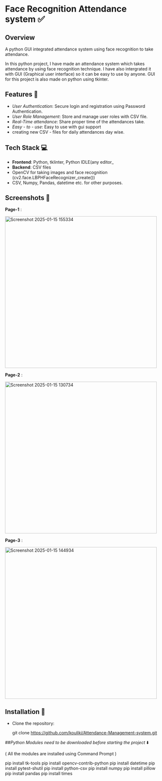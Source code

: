 # Face Recognition Attendance system ✅

## Overview

A python GUI integrated attendance system using face recognition to take attendance.

In this python project, I have made an attendance system which takes attendance by using face recognition technique. I have also intergrated it with GUI (Graphical user interface) so it can be easy to use by anyone. GUI for this project is also made on python using tkinter.

## Features 🌟

- *User Authentication*: Secure login and registration using Password Authentication.
- *User Role Management*: Store and manage user roles with CSV file.
- *Real-Time attendance*: Share proper time of the attendances take.
- *Easy - to - use*: Easy to use with gui support
- creating new CSV - files for daily attendances day wise.
  
## Tech Stack 💻

- **Frontend**: Python, tklinter, Python IDLE(any editor_ 
- **Backend**: CSV files
- OpenCV for taking images and face recognition (cv2.face.LBPHFaceRecognizer_create())
- CSV, Numpy, Pandas, datetime etc. for other purposes.

## Screenshots 📱

**Page-1** :

   <img src="https://github.com/user-attachments/assets/89ceb1cc-54ee-4e3e-904b-f6c8b6045693" alt="Screenshot 2025-01-15 155334" width="500"/>

**Page-2** :

   <img src="https://github.com/user-attachments/assets/42716db6-e188-42bc-bcac-f0573ad7ec28" alt="Screenshot 2025-01-15 130734" width="500"/>

**Page-3** :

   <img src="https://github.com/user-attachments/assets/0970d251-78f3-48a1-af72-f472d57b318d" alt="Screenshot 2025-01-15 144934" width="500"/>


  

## Installation 🔧

- Clone the repository:

  git clone https://github.com/kouliki/Attendance-Management-system.git

 ##*Python Modules need to be downloaded before starting the project* ⬇️

( All the modules are installed using Command Prompt ) 

pip install tk-tools
pip install opencv-contrib-python
pip install datetime
pip install pytest-shutil
pip install python-csv
pip install numpy
pip install pillow 
pip install pandas
pip install times






 








